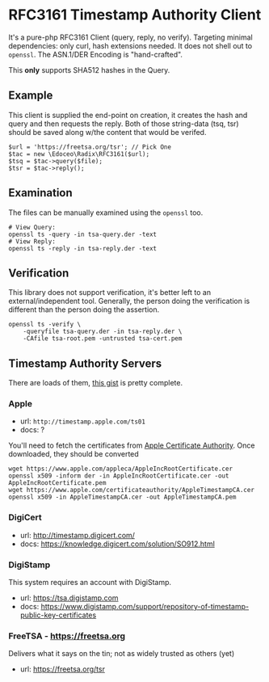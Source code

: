 # RFC3161 Timestamp Authority Client

It's a pure-php RFC3161 Client (query, reply, no verify).
Targeting minimal dependencies: only curl, hash extensions needed.
It does not shell out to `openssl`.
The ASN.1/DER Encoding is "hand-crafted".

This **only** supports SHA512 hashes in the Query.


## Example

This client is supplied the end-point on creation, it creates the hash and query and then requests the reply.
Both of those string-data (tsq, tsr) should be saved along w/the content that would be verifed.

```
$url = 'https://freetsa.org/tsr'; // Pick One
$tac = new \Edoceo\Radix\RFC3161($url);
$tsq = $tac->query($file);
$tsr = $tac->reply();
```

## Examination

The files can be manually examined using the `openssl` too.

```
# View Query:
openssl ts -query -in tsa-query.der -text
# View Reply:
openssl ts -reply -in tsa-reply.der -text
```


## Verification

This library does not support verification, it's better left to an external/independent tool.
Generally, the person doing the verification is different than the person doing the assertion.

```
openssl ts -verify \
	-queryfile tsa-query.der -in tsa-reply.der \
	-CAfile tsa-root.pem -untrusted tsa-cert.pem
```


## Timestamp Authority Servers

There are loads of them, [this gist](https://gist.github.com/Manouchehri/fd754e402d98430243455713efada710) is pretty complete.

### Apple

- url: `http://timestamp.apple.com/ts01`
- docs: ?

You'll need to fetch the certificates from [Apple Certificate Authority](https://www.apple.com/certificateauthority/).
Once downloaded, they should be converted

```
wget https://www.apple.com/appleca/AppleIncRootCertificate.cer
openssl x509 -inform der -in AppleIncRootCertificate.cer -out AppleIncRootCertificate.pem
wget https://www.apple.com/certificateauthority/AppleTimestampCA.cer
openssl x509 -in AppleTimestampCA.cer -out AppleTimestampCA.pem
```

### DigiCert

- url: http://timestamp.digicert.com/
- docs: https://knowledge.digicert.com/solution/SO912.html


### DigiStamp

This system requires an account with DigiStamp.

- url: https://tsa.digistamp.com
- docs: https://www.digistamp.com/support/repository-of-timestamp-public-key-certificates


### FreeTSA - https://freetsa.org

Delivers what it says on the tin; not as widely trusted as others (yet)

- url: https://freetsa.org/tsr
